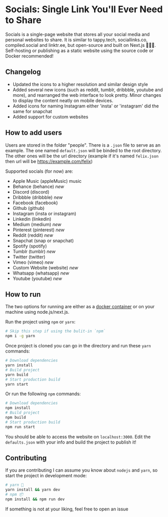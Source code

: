 # Socials: Single Link You'll Ever Need to Share
Socials is a single-page website that stores all your social media and personal websites to share. It is similar to tappy.tech, sociallinks.co, compiled.social and linktr.ee, but open-source and built on Next.js 👨🏽‍💻. Self-hosting or publishing as a static website using the source code or Docker recommended!

## Changelog

- Updated the icons to a higher resolution and similar design style
- Added several new icons (such as reddit, tumblr, dribbble, youtube and more), and rearranged the web interface to look pretty. Minor changes to display the content neatly on mobile devices.
- Added icons for naming Instagram either 'insta' or 'instagram' did the same for snapchat
- Added support for custom websites

## How to add users

Users are stored in the folder "people". There is a `.json` file to serve as an example. The one named `default.json` will be binded to the root directory. The other ones will be the url directory (example if it's named `felix.json` then url will be https://example.com/felix)

Supported socials (for now) are: 
- Apple Music (appleMusic) music
- Behance (behance) _new_
- Discord (discord)
- Dribbble (dribbble) _new_
- Facebook (facebook)
- Github (github)
- Instagram (insta or instagram)
- Linkedin (linkedin)
- Medium (medium) _new_
- Pinterest (pinterest) _new_
- Reddit (reddit) _new_
- Snapchat (snap or snapchat)
- Spotify (spotify)
- Tumblr (tumblr) _new_
- Twitter (twitter)
- Vimeo (vimeo) _new_
- Custom Website (website) _new_
- Whatsapp (whatsapp) _new_
- Youtube (youtube) _new_

## How to run

The two options for running are either as a [docker container](https://registry.hub.docker.com/r/diamkil/socials) or on your machine using node.js/next.js.

Run the project using `npm` or `yarn`:

```bash
# Skip this step if using the bulit-in `npm`
npm i -g yarn
```

Once project is cloned you can go in the directory and run these `yarn` commands:
```bash
# Download dependencies
yarn install
# Build project
yarn build
# Start production build
yarn start
```
Or run the following `npm` commands:
```bash
# Download dependencies
npm install
# Build project
npm build
# Start production build
npm run start
```

You should be able to access the website on `localhost:3000`. Edit the `defaults.json` with your info and build the project to publish it!

## Contributing

If you are contributing I can assume you know about `nodejs` and `yarn`, so start the project in development mode:
```bash
# yarn 🧶
yarn install && yarn dev
# npm 📦
npm install && npm run dev
```

If something is not at your liking, feel free to open an issue
